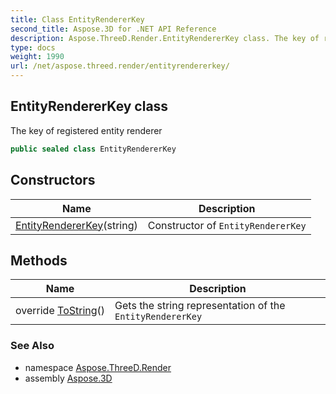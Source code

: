 ```yaml
---
title: Class EntityRendererKey
second_title: Aspose.3D for .NET API Reference
description: Aspose.ThreeD.Render.EntityRendererKey class. The key of registered entity renderer
type: docs
weight: 1990
url: /net/aspose.threed.render/entityrendererkey/
---
```

## EntityRendererKey class

The key of registered entity renderer

```csharp
public sealed class EntityRendererKey
```

## Constructors

| Name | Description |
| --- | --- |
| [EntityRendererKey](entityrendererkey/)(string) | Constructor of `EntityRendererKey` |

## Methods

| Name | Description |
| --- | --- |
| override [ToString](../../aspose.threed.render/entityrendererkey/tostring/)() | Gets the string representation of the `EntityRendererKey` |

### See Also

* namespace [Aspose.ThreeD.Render](../../aspose.threed.render/)
* assembly [Aspose.3D](../../)


